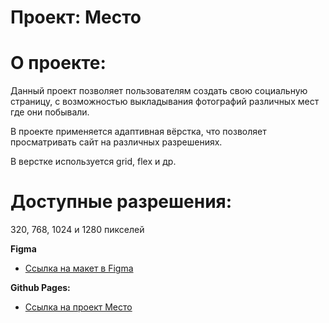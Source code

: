 # Проект: Место

# О проекте: 
Данный проект позволяет пользователям создать свою социальную страницу, с возможностью выкладывания фотографий различных мест где они побывали. 

В проекте применяется адаптивная вёрстка, что позволяет просматривать сайт на различных разрешениях.

В верстке используется grid, flex и др.

# Доступные разрешения: 
320, 768, 1024 и 1280 пикселей

**Figma**
* [Ссылка на макет в Figma](https://www.figma.com/file/2cn9N9jSkmxD84oJik7xL7/JavaScript.-Sprint-4?node-id=0%3A1)

**Github Pages:**
* [Ссылка на проект Место](https://artrudjob.github.io/mesto-project/)
